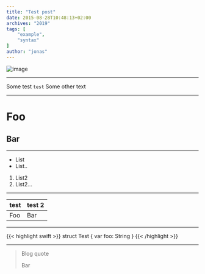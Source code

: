 ```yaml
---
title: "Test post"
date: 2015-08-28T10:48:13+02:00
archives: "2019"
tags: [
    "example",
    "syntax"
]
author: "jonas"
---
```


![image](/img/test-img.png)

---

Some test `test` Some other text

---

# Foo

## Bar

---

* List
* List..

1. List2
2. List2...

---

| test | test 2 |
| ---- | ------ |
| Foo | Bar |

---

{{< highlight swift >}}
struct Test {
    var foo: String
}
{{< /highlight >}}

---

> Blog quote
> 
> Bar